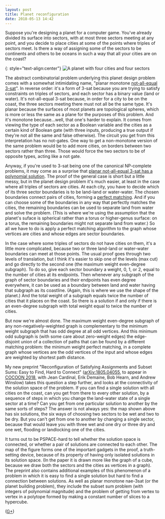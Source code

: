 ```yaml
---
layout: post
title: Planet reconfiguration
date: 2018-05-13 14:42
---
```

Suppose you're designing a planet for a computer game. You've already divided its surface into sectors, with at most three sectors meeting at any point, and you decide to place cities at some of the points where triples of sectors meet. Is there a way of assigning some of the sectors to be continents and others to be oceans in such a way that all your cities are on the coast?

{: style="text-align:center"}
![A planet with four cities and four sectors]({{site.baseurl}}/assets/2018/four-sector-planet.svg)

The abstract combinatorial problem underlying this planet design problem comes with a somewhat intimidating name, "planar monotone [not-all-equal 3-sat](https://en.wikipedia.org/wiki/Not-all-equal_3-satisfiability)". In reverse order: it's a form of 3-sat because you are trying to satisfy constraints on triples of sectors, and each sector has a binary value (land or water). It's not-all-equal 3-sat because, in order for a city to be on the coast, the three sectors meeting there must not all be the same type. It's planar because the surfaces of most planets are topological spheres, which is more or less the same as a plane for the purposes of this problem. And it's monotone because...well, that one's harder to explain. It comes from viewing the type of each sector as a Boolean variable and the cities as a certain kind of Boolean gate (with three inputs, producing a true output if they're not all the same and false otherwise). The circuit you get from this interpretation has no not-gates. One way to get a non-monotone version of the same problem would be to add more cities, on borders between two sectors rather than three. Those would force the two sectors to be of opposite types, acting like a not gate.

Anyway, if you're used to 3-sat being one of the canonical NP-complete problems, it may come as a surprise that [planar not-all-equal 3-sat has a polynomial solution](https://www.cs.unm.edu/~moret/nae3sat.ps). The proof of the general case is short but a little messy, but in the planet design problem it's much easier, at least in the case where all triples of sectors are cities. At each city, you have to decide which of its three sector boundaries is to be land-land or water-water. The chosen boundaries connect pairs of cities, forming a [perfect matching](https://en.wikipedia.org/wiki/Matching_(graph_theory)). And if you can choose some of the boundaries in any way that perfectly matches the cities, the remaining boundaries can be used to separate land from water and solve the problem. (This is where we're using the assumption that the planet's suface is spherical rather than a torus or higher-genus surface: on a torus, the remaining boundaries might not separate land from water.) So all we have to do is apply a perfect matching algorithm to the graph whose vertices are cities and whose edges are sector boundaries.

In the case where some triples of sectors do not have cities on them, it's a little more complicated, because two or three land-land or water-water boundaries can meet at those points. The usual proof goes through two levels of translation, but I think it's easier to skip one of the levels (max cut) and go directly to the second one (the maximum weight even-degree subgraph). To do so, give each sector boundary a weight, 0, 1, or 2, equal to the number of cities at its endpoints. Then whenever any subgraph of the graph of sector boundaries and their endpoints has even degree everywhere, it can be used as a boundary between land and water having that subgraph as its coastline. (Again, this is where we use the shape of the planet.) And the total weight of a subgraph equals twice the number of cities that it places on the coast. So there is a solution if and only if there is an even-degree subgraph with total weight equal to twice the number of cities.

But now we're almost done. The maximum weight even-degree subgraph of any non-negatively-weighted graph is complementary to the minimum weight subgraph that has odd degree at all odd vertices. And this minimum odd subgraph is (with some care about zero-weight edges) the edge-disjoint union of a collection of paths that can be found by a different matching problem: the minimum weight perfect matching, in a complete graph whose vertices are the odd vertices of the input and whose edges are weighted by shortest path distance.

My new preprint "Reconfiguration of Satisfying Assignments and Subset Sums: Easy to Find, Hard to Connect" ([arXiv:1805.04055](https://arxiv.org/abs/1805.04055), to appear in [COCOON 2018](http://cocoon2018.sdu.edu.cn/), with Jean Cardinal, Erik Demaine, Bob Hearn, and Andrew Winslow) takes this question a step further, and looks at the connectivity of the solution space of the problem. If you can find a single solution with all cities on the coast, can you get from there to every other solution, by a sequence of steps in which you change the land-water state of a single sector at a time? Can you get from one particular solution to another by the same sorts of steps? The answer is not always yes: the map shown above has six solutions, the six ways of choosing two sectors to be wet and two to be dry. But you can't get from one to another by changing a single sector, because that would leave you with three wet and one dry or three dry and one wet, flooding or landlocking one of the cities.

It turns out to be PSPACE-hard to tell whether the solution space is connected, or whether a pair of solutions are connected to each other. The map of the figure forms one of the important gadgets in the proof, a truth-setting device, because of its property of having only isolated solutions in its solution space. (In the paper it is drawn more like the graph of a cube, because we draw both the sectors and the cities as vertices in a graph). The preprint also contains additional examples of this phenomenon of a problem in which it is easy to find a single solution but hard to find a connection between solutions. As well as planar monotone nae-3sat (or the planet building problem), they include the subset sum problem (with integers of polynomial magnitude) and the problem of getting from vertex to vertex in a polytope formed by making a constant number of slices to a hypercube.

([G+](https://plus.google.com/100003628603413742554/posts/9hfuvQqQrCN))
